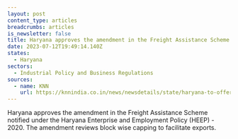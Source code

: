```yaml
---
layout: post
content_type: articles
breadcrumbs: articles
is_newsletter: false
title: Haryana approves the amendment in the Freight Assistance Scheme
date: 2023-07-12T19:49:14.140Z
states:
  - Haryana
sectors:
  - Industrial Policy and Business Regulations
sources:
  - name: KNN
    url: https://knnindia.co.in/news/newsdetails/state/haryana-to-offer-rs-25-lac-freight-subsidy-to-msmes-to-even-competitive-advantage-with-coastal-states
---
```

Haryana approves the amendment in the Freight Assistance Scheme notified under the Haryana Enterprise and Employment Policy (HEEP) - 2020. The amendment reviews block wise capping to facilitate exports.
